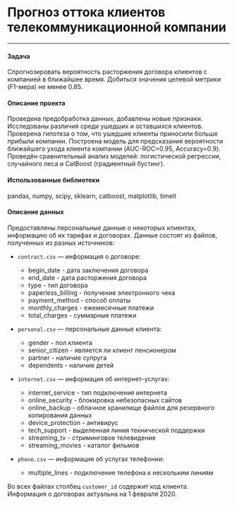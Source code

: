 # Прогноз оттока клиентов телекоммуникационной компании
---
#### Задача
Спрогнозировать вероятность расторжения договора клиентов с компанией в ближайшее время. Добиться значения целевой метрики (F1-мера) не менее 0.85.
#### Описание проекта
Проведена предобработка данных, добавлены новые признаки. Исследованы различия среди ушедших и оставшихся клиентов. Проверена гипотеза о том, что ушедшие клиенты приносили больше прибыли компании.
Построена модель для предсказания вероятности ближайшего ухода клиента компании (AUC-ROC=0.95, Accuracy=0.9).
Проведён сравнительный анализ моделей: логистической регрессии, случайного леса и CatBoost (градиентный бустинг).
#### Использованные библиотеки
pandas, numpy, scipy, sklearn, catboost, matplotlib, timeit
#### Описание данных
Предоставлены персональные данные о некоторых клиентах, информацию об их тарифах и договорах.
Данные состоят из файлов, полученных из разных источников:

- `contract.csv` — информация о договоре:

    + begin_date - дата заключения договора
    + end_date - дата расторжения договора
    + type - тип договора
    + paperless_billing - получение электронного чека
    + payment_method - способ оплаты
    + monthly_charges - ежемесячные платежи
    + total_charges - суммарные платежи
    
    
- `personal.csv` — персональные данные клиента:

    + gender - пол клиента
    + senior_citizen - является ли клиент пенсионером
    + partner - наличие супруга
    + dependents - наличие детей
    
    
- `internet.csv` — информация об интернет-услугах:

    + internet_service - тип подключения интернета
    + online_security - блокировка небезопасных сайтов
    + online_backup - облачное хранилище файлов для резервного копирования данных
    + device_protection - антивирус
    + tech_support - выделенная линия технической поддержки
    + streaming_tv - стриминговое телевидение
    + streaming_movies - каталог фильмов
    
    
- `phone.csv` — информация об услугах телефонии:

    + multiple_lines - подключение телефона к нескольким линиям


Во всех файлах столбец `customer_id` содержит код клиента.  
Информация о договорах актуальна на 1 февраля 2020.